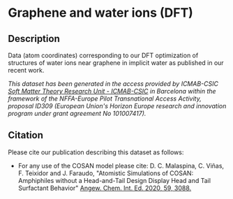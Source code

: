 # Graphene and water ions (DFT)
## Description
Data (atom coordinates) corresponding to our DFT optimization of structures of water ions near graphene in implicit water as published in our recent work.

*This dataset has been generated in the access provided by ICMAB-CSIC [Soft Matter Theory Research Unit - ICMAB-CSIC](https://icmab.es/ts/softmattertheory) in Barcelona within the framework of the NFFA-Europe Pilot Transnational Access Activity, proposal ID309 (European Union's Horizon Europe research and innovation program under grant agreement No 101007417).*


## Citation

Please cite our publication describing this dataset as follows:

- For any use of the COSAN model please cite:
D. C. Malaspina, C. Viñas, F. Teixidor and J. Faraudo, "Atomistic Simulations of COSAN: Amphiphiles without a Head-and-Tail Design Display Head and Tail Surfactant Behavior" [Angew. Chem. Int. Ed. 2020, 59, 3088.](https://onlinelibrary.wiley.com/doi/10.1002/anie.201913257)


